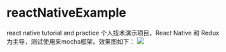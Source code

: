 # reactNativeExample
react native tutorial and practice
个人技术演示项目，React Native 和 Redux为主导，测试使用来mocha框架。效果图如下：
![](http://7xtbg7.com2.z0.glb.clouddn.com/reactNative1)
